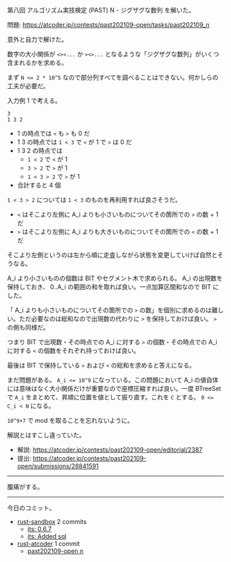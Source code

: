 第八回 アルゴリズム実技検定 (PAST) N - ジグザグな数列 を解いた。

問題: <https://atcoder.jp/contests/past202109-open/tasks/past202109_n>

意外と自力で解けた。

数字の大小関係が `<><...` か `><>...` となるような「ジグザグな数列」がいくつ含まれるかを求める。

まず `N <= 2 * 10^5` なので部分列すべてを調べることはできない。何かしらの工夫が必要だ。

入力例 1 で考える。

```text
3
1 3 2
```

- 1 の時点では `<` も `>` も 0 だ
- 1 3 の時点では `1 < 3` で `<` が 1 で `>` は 0 だ
- 1 3 2 の時点では
  - `1 < 2` で `<` が 1
  - `3 > 2` で `>` が 1
  - `1 < 3 > 2` で `>` が 1
- 合計すると 4 個

`1 < 3 > 2` については `1 < 3` のものを再利用すれば良さそうだ。

- `<` はそこより左側に A_i よりも小さいものについてその箇所での `>` の数 + 1 だ
- `>` はそこより左側に A_i よりも大きいものについてその箇所での `<` の数 + 1 だ

そこより左側というのは左から順に走査しながら状態を変更していけば自然とそうなる。

A_i より小さいものの個数は BIT やセグメント木で求められる。 A_i の出現数を保持しておき、 0..A_i の範囲の和を取れば良い。一点加算区間和なので BIT にした。

「 A_i よりも小さいものについてその箇所での `>` の数」を個別に求めるのは難しい。ただ必要なのは総和なので出現数の代わりに `>` を保持しておけば良い。 `>` の側も同様だ。

つまり BIT で出現数・その時点での A_i に対する `>` の個数・その時点での A_i に対する `<` の個数をそれぞれ持っておけば良い。

最後は BIT で保持している `>` および `<` の総和を求めると答えになる。

まだ問題がある。 `A_i <= 10^9` になっている。この問題において A_i の値自体には意味はなく大小関係だけが重要なので座標圧縮すれば良い。一度 BTreeSet で `A_i` をまとめて、昇順に位置を値として振り直す。これを `C` とする。 `0 <= C_i < N` になる。

`10^9+7` で mod を取ることを忘れないように。

解説とはすこし違っていた。

- 解説: <https://atcoder.jp/contests/past202109-open/editorial/2387>
- 提出: <https://atcoder.jp/contests/past202109-open/submissions/28841591>

---

腹痛がする。

---

今日のコミット。

- [rust-sandbox](https://github.com/bouzuya/rust-sandbox) 2 commits
  - [its: 0.6.7](https://github.com/bouzuya/rust-sandbox/commit/0b24b2fb2ba8fc1f57cf10ef03a7630a48429ea0)
  - [its: Added sql](https://github.com/bouzuya/rust-sandbox/commit/6181bd6da2c6a0ec3222b8181af099b6d05d7d46)
- [rust-atcoder](https://github.com/bouzuya/rust-atcoder) 1 commit
  - [past202109-open n](https://github.com/bouzuya/rust-atcoder/commit/6553631ccf375337c43bdc3d36ced02e6d696227)

